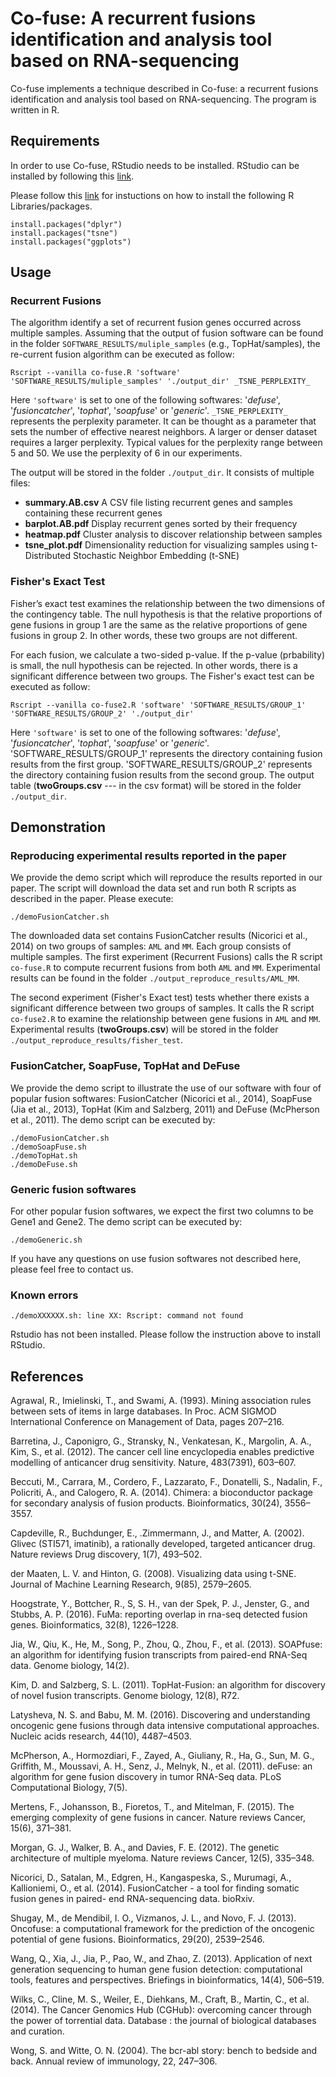 # Co-fuse: A recurrent fusions identification and analysis tool based on RNA-sequencing

Co-fuse implements a technique described in Co-fuse: a recurrent fusions identification and analysis tool based on RNA-sequencing. The program is written in R.

## Requirements

In order to use Co-fuse, RStudio needs to be installed.
RStudio can be installed by following this [link](https://www.rstudio.com/products/rstudio/download/).

Please follow this [link](http://www.r-bloggers.com/installing-r-packages/) for instuctions on how to install the following R Libraries/packages.


```
install.packages("dplyr")
install.packages("tsne")
install.packages("ggplots")
```

## Usage

### Recurrent Fusions

The algorithm identify a set of recurrent fusion genes occurred across multiple samples. Assuming that the output of fusion software can be found in the folder `SOFTWARE_RESULTS/muliple_samples` (e.g., TopHat/samples), the re-current fusion algorithm can be executed as follow:

```
Rscript --vanilla co-fuse.R 'software' 'SOFTWARE_RESULTS/muliple_samples' './output_dir' _TSNE_PERPLEXITY_
```

Here `'software'` is set to one of the following softwares: '_defuse_', '_fusioncatcher_', '_tophat_', '_soapfuse_' or '_generic_'.
`_TSNE_PERPLEXITY_` represents the perplexity parameter. It can be thought as a parameter that sets the number of effective nearest neighbors. A larger or denser dataset requires a larger perplexity. Typical values for the perplexity range between 5 and 50. We use the perplexity of 6 in our experiments.

The output will be stored in the folder `./output_dir`. It consists of multiple files:

- **summary.AB.csv** A CSV file listing recurrent genes and samples containing these recurrent genes
- **barplot.AB.pdf** Display recurrent genes sorted by their frequency 
- **heatmap.pdf** Cluster analysis to discover relationship between samples
- **tsne_plot.pdf** Dimensionality reduction for visualizing samples using t-Distributed Stochastic Neighbor Embedding (t-SNE)

### Fisher's Exact Test

Fisher’s exact test examines the relationship between the two dimensions of the contingency table. The null hypothesis is that the relative proportions of gene fusions in group 1 are the same as the relative proportions of gene fusions in group 2. In other words, these two groups are not different. 

For each fusion, we calculate a two-sided p-value. 
If the p-value (prbability) is small, the null hypothesis can be rejected. In other words, there is a significant
difference between two groups. The Fisher's exact test can be executed as follow:

```
Rscript --vanilla co-fuse2.R 'software' 'SOFTWARE_RESULTS/GROUP_1' 'SOFTWARE_RESULTS/GROUP_2' './output_dir'
```

Here `'software'` is set to one of the following softwares: '_defuse_', '_fusioncatcher_', '_tophat_', '_soapfuse_' or '_generic_'.
'SOFTWARE_RESULTS/GROUP_1' represents the directory containing fusion results from the first group.
'SOFTWARE_RESULTS/GROUP_2' represents the directory containing fusion results from the second group.
The output table (**twoGroups.csv** --- in the csv format) will be stored in the folder `./output_dir`.



## Demonstration

### Reproducing experimental results reported in the paper

We provide the demo script which will reproduce the results reported in our paper. The script will download the data set and run both R scripts as described in the paper. Please execute:

```shell
./demoFusionCatcher.sh
```

The downloaded data set contains FusionCatcher results (Nicorici et al., 2014) on two groups of samples: `AML` and `MM`. Each group consists of multiple samples. The first experiment (Recurrent Fusions) calls the R script `co-fuse.R` to compute recurrent fusions from both `AML` and `MM`. Experimental results can be found in the folder `./output_reproduce_results/AML_MM`.

The second experiment (Fisher's Exact test) tests whether there exists a significant difference between two groups of samples. It calls the R script `co-fuse2.R` to examine the relationship between gene fusions in `AML` and `MM`.
Experimental results (**twoGroups.csv**) will be stored in the folder `./output_reproduce_results/fisher_test`.


### FusionCatcher, SoapFuse, TopHat and DeFuse

We provide the demo script to illustrate the use of our software with four of popular fusion softwares: FusionCatcher (Nicorici et al., 2014), SoapFuse (Jia et al., 2013), TopHat (Kim and Salzberg, 2011) and DeFuse (McPherson et al., 2011). The demo script can be executed by:

```shell
./demoFusionCatcher.sh
./demoSoapFuse.sh
./demoTopHat.sh
./demoDeFuse.sh
```

### Generic fusion softwares

For other popular fusion softwares, we expect the first two columns to be Gene1 and Gene2. The demo script can be executed by:

```shell
./demoGeneric.sh
```

If you have any questions on use fusion softwares not described here, please feel free to contact us.


<!--
#### Note
1. Here we use FusionCatcher as our software. Other fusion algorithms can also be applied here. However, the code needs to be slightly modified. For example, line 59 in `co-fuse.R` would need to be modified: 

    ```
    filename <- list.files(path=folders[i],pattern="*.GRCh37.txt",full.name=TRUE,recursive=TRUE)
    ```

    Instead of setting `pattern="*.GRCh37.txt"`, one should set `pattern` to point to the output of other fusion softwares.

2. We assume that the first two columns contain a pair of recurrent genes. FusionCatcher output a pair of gene (geneA and geneB) in the first two columns. For other fusion software, one might need to modify the following R code:

    ```
    df <- data.frame(geneA=dat[,1],geneB=dat[,2],stringsAsFactors = F)
    ```
-->





### Known errors

```
./demoXXXXXX.sh: line XX: Rscript: command not found
```
Rstudio has not been installed. Please follow the instruction above to install RStudio.

## References

Agrawal, R., Imielinski, T., and Swami, A. (1993). Mining association rules between
sets of items in large databases. In Proc. ACM SIGMOD International Conference
on Management of Data, pages 207–216.

Barretina, J., Caponigro, G., Stransky, N., Venkatesan, K., Margolin, A. A., Kim,
S., et al. (2012). The cancer cell line encyclopedia enables predictive modelling
of anticancer drug sensitivity. Nature, 483(7391), 603–607.

Beccuti, M., Carrara, M., Cordero, F., Lazzarato, F., Donatelli, S., Nadalin, F.,
Policriti, A., and Calogero, R. A. (2014). Chimera: a bioconductor package for
secondary analysis of fusion products. Bioinformatics, 30(24), 3556–3557.

Capdeville, R., Buchdunger, E., .Zimmermann, J., and Matter, A. (2002). Glivec
(STI571, imatinib), a rationally developed, targeted anticancer drug. Nature
reviews Drug discovery, 1(7), 493–502.

der Maaten, L. V. and Hinton, G. (2008). Visualizing data using t-SNE. Journal of
Machine Learning Research, 9(85), 2579–2605.

Hoogstrate, Y., Bottcher, R., S, S. H., van der Spek, P. J., Jenster, G., and Stubbs, A. P.
(2016). FuMa: reporting overlap in rna-seq detected fusion genes. Bioinformatics,
32(8), 1226–1228.

Jia, W., Qiu, K., He, M., Song, P., Zhou, Q., Zhou, F., et al. (2013). SOAPfuse:
an algorithm for identifying fusion transcripts from paired-end RNA-Seq data.
Genome biology, 14(2).

Kim, D. and Salzberg, S. L. (2011). TopHat-Fusion: an algorithm for discovery of
novel fusion transcripts. Genome biology, 12(8), R72.

Latysheva, N. S. and Babu, M. M. (2016). Discovering and understanding oncogenic
gene fusions through data intensive computational approaches. Nucleic acids
research, 44(10), 4487–4503.

McPherson, A., Hormozdiari, F., Zayed, A., Giuliany, R., Ha, G., Sun, M. G.,
Griffith, M., Moussavi, A. H., Senz, J., Melnyk, N., et al. (2011). deFuse: an
algorithm for gene fusion discovery in tumor RNA-Seq data. PLoS Computational
Biology, 7(5).

Mertens, F., Johansson, B., Fioretos, T., and Mitelman, F. (2015). The emerging
complexity of gene fusions in cancer. Nature reviews Cancer, 15(6), 371–381.

Morgan, G. J., Walker, B. A., and Davies, F. E. (2012). The genetic architecture of
multiple myeloma. Nature reviews Cancer, 12(5), 335–348.

Nicorici, D., Satalan, M., Edgren, H., Kangaspeska, S., Murumagi, A., Kallioniemi,
O., et al. (2014). FusionCatcher - a tool for finding somatic fusion genes in paired-
end RNA-sequencing data. bioRxiv.

Shugay, M., de Mendibil, I. O., Vizmanos, J. L., and Novo, F. J. (2013). Oncofuse:
a computational framework for the prediction of the oncogenic potential of gene
fusions. Bioinformatics, 29(20), 2539–2546.

Wang, Q., Xia, J., Jia, P., Pao, W., and Zhao, Z. (2013). Application of next generation
sequencing to human gene fusion detection: computational tools, features and
perspectives. Briefings in bioinformatics, 14(4), 506–519.

Wilks, C., Cline, M. S., Weiler, E., Diehkans, M., Craft, B., Martin, C., et al. (2014).
The Cancer Genomics Hub (CGHub): overcoming cancer through the power of
torrential data. Database : the journal of biological databases and curation.

Wong, S. and Witte, O. N. (2004). The bcr-abl story: bench to bedside and back.
Annual review of immunology, 22, 247–306.

